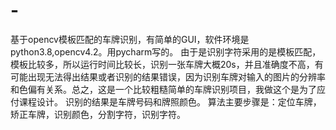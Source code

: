 # -
基于opencv模板匹配的车牌识别，有简单的GUI，软件环境是python3.8,opencv4.2。用pycharm写的。
由于是识别字符采用的是模板匹配，模板比较多，所以运行时间比较长，识别一张车牌大概20s，并且准确度不高，有可能出现无法得出结果或者识别的结果错误，因为识别车牌对输入的图片的分辨率和色偏有关系。总之，这是一个比较粗糙简单的车牌识别项目，我做这个是为了应付课程设计。
识别的结果是车牌号码和牌照颜色。
算法主要步骤是：定位车牌，矫正车牌，识别颜色，分割字符，识别字符。
